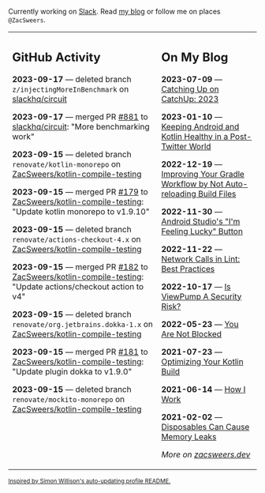 Currently working on [Slack](https://slack.com/). Read [my blog](https://zacsweers.dev/) or follow me on places `@ZacSweers`.

<table><tr><td valign="top" width="60%">

## GitHub Activity
<!-- githubActivity starts -->
**2023-09-17** — deleted branch `z/injectingMoreInBenchmark` on [slackhq/circuit](https://github.com/slackhq/circuit)

**2023-09-17** — merged PR [#881](https://github.com/slackhq/circuit/pull/881) to [slackhq/circuit](https://github.com/slackhq/circuit): "More benchmarking work"

**2023-09-15** — deleted branch `renovate/kotlin-monorepo` on [ZacSweers/kotlin-compile-testing](https://github.com/ZacSweers/kotlin-compile-testing)

**2023-09-15** — merged PR [#179](https://github.com/ZacSweers/kotlin-compile-testing/pull/179) to [ZacSweers/kotlin-compile-testing](https://github.com/ZacSweers/kotlin-compile-testing): "Update kotlin monorepo to v1.9.10"

**2023-09-15** — deleted branch `renovate/actions-checkout-4.x` on [ZacSweers/kotlin-compile-testing](https://github.com/ZacSweers/kotlin-compile-testing)

**2023-09-15** — merged PR [#182](https://github.com/ZacSweers/kotlin-compile-testing/pull/182) to [ZacSweers/kotlin-compile-testing](https://github.com/ZacSweers/kotlin-compile-testing): "Update actions/checkout action to v4"

**2023-09-15** — deleted branch `renovate/org.jetbrains.dokka-1.x` on [ZacSweers/kotlin-compile-testing](https://github.com/ZacSweers/kotlin-compile-testing)

**2023-09-15** — merged PR [#181](https://github.com/ZacSweers/kotlin-compile-testing/pull/181) to [ZacSweers/kotlin-compile-testing](https://github.com/ZacSweers/kotlin-compile-testing): "Update plugin dokka to v1.9.0"

**2023-09-15** — deleted branch `renovate/mockito-monorepo` on [ZacSweers/kotlin-compile-testing](https://github.com/ZacSweers/kotlin-compile-testing)
<!-- githubActivity ends -->
</td><td valign="top" width="40%">

## On My Blog
<!-- blog starts -->
**2023-07-09** — [Catching Up on CatchUp: 2023](https://www.zacsweers.dev/catching-up-on-catchup-2023/)

**2023-01-10** — [Keeping Android and Kotlin Healthy in a Post-Twitter World](https://www.zacsweers.dev/keeping-android-healthy/)

**2022-12-19** — [Improving Your Gradle Workflow by Not Auto-reloading Build Files](https://www.zacsweers.dev/improving-your-workflow-by-not-auto-reloading-build-files/)

**2022-11-30** — [Android Studio's "I'm Feeling Lucky" Button](https://www.zacsweers.dev/android-studios-im-feeling-lucky-button/)

**2022-11-22** — [Network Calls in Lint: Best Practices](https://www.zacsweers.dev/network-calls-in-lint-best-practices/)

**2022-10-17** — [Is ViewPump A Security Risk?](https://www.zacsweers.dev/is-viewpump-a-security-risk/)

**2022-05-23** — [You Are Not Blocked](https://www.zacsweers.dev/you-are-not-blocked/)

**2021-07-23** — [Optimizing Your Kotlin Build](https://www.zacsweers.dev/optimizing-your-kotlin-build/)

**2021-06-14** — [How I Work](https://www.zacsweers.dev/how-i-work/)

**2021-02-02** — [Disposables Can Cause Memory Leaks](https://www.zacsweers.dev/disposables-can-cause-memory-leaks/)
<!-- blog ends -->
_More on [zacsweers.dev](https://zacsweers.dev/)_
</td></tr></table>

<sub><a href="https://simonwillison.net/2020/Jul/10/self-updating-profile-readme/">Inspired by Simon Willison's auto-updating profile README.</a></sub>